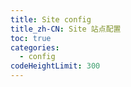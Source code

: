 ```yaml
---
title: Site config
title_zh-CN: Site 站点配置
toc: true
categories:
  - config
codeHeightLimit: 300
---
```

